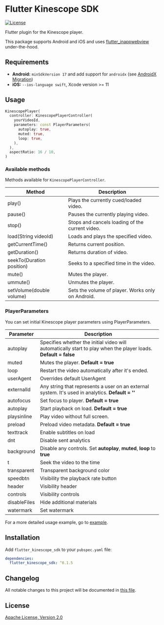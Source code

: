 # Flutter Kinescope SDK

[![License](https://img.shields.io/badge/License-Apache%202.0-blue.svg)](https://kinescope.io/)

Flutter plugin for the Kinescope player.

This package supports Android and iOS and uses [flutter_inappwebview](https://pub.dev/packages/flutter_inappwebview) under-the-hood.

## Requirements

- **Android:** `minSdkVersion 17` and add support for `androidx` (see [AndroidX Migration](https://flutter.dev/docs/development/androidx-migration))
- **iOS:** `--ios-language swift`, Xcode version >= 11

## Usage

```dart
KinescopePlayer(
  controller: KinescopePlayerController(
    yourVideoId,
    parameters: const PlayerParameters(
      autoplay: true,
      muted: true,
      loop: true,
    ),
  ),
  aspectRatio: 16 / 10,
)
```

### Available methods

Methods available for `KinescopePlayerController`.

| Method                    | Description                                       |
| ------------------------- | ------------------------------------------------- |
| play()                    | Plays the currently cued/loaded video.            |
| pause()                   | Pauses the currently playing video.               |
| stop()                    | Stops and cancels loading of the current video.   |
| load(String videoId)      | Loads and plays the specified video.              |
| getCurrentTime()          | Returns current position.                         |
| getDuration()             | Returns duration of video.                        |
| seekTo(Duration position) | Seeks to a specified time in the video.           |
| mute()                    | Mutes the player.                                 |
| ummute()                  | Unmutes the player.                               |
| setVolume(double volume)  | Sets the volume of player. Works only on Android. |

### PlayerParameters

You can set initial Kinescope player parameters using PlayerParameters.

| Parameter    | Description                                                                                                     |
| ------------ | --------------------------------------------------------------------------------------------------------------- |
| autoplay     | Specifies whether the initial video will automatically start to play when the player loads. **Default = false** |
| muted        | Mutes the player. **Default = true**                                                                            |
| loop         | Restart the video automatically after it's ended.                                                               |
| userAgent    | Overrides default UserAgent                                                                                     |
| externalId   | Any string that represents a user on an external system. It's used in analytics. **Default = ''**               |
| autofocus    | Set focus to player. **Default = true**                                                                         |
| autoplay     | Start playback on load. **Default = true**                                                                      |
| playsinline  | Play video without full screen.                                                                                 |
| preload      | Preload video metadata. **Default = true**                                                                      |
| texttrack    | Enable subtitles on load                                                                                        |
| dnt          | Disable sent analytics                                                                                          |
| background   | Disable any controls. Set **autoplay**, **muted**, **loop** to **true**                                         |
| t            | Seek the video to the time                                                                                      |
| transparent  | Transparent background color                                                                                    |
| speedbtn     | Visibility the playback rate button                                                                             |
| header       | Visibility header                                                                                               |
| controls     | Visibility controls                                                                                             |
| disableFiles | Hide additional materials                                                                                       |
| watermark    | Set watermark                                                                                                   |

For a more detailed usage example, go to [example](./example/lib/main.dart).

## Installation

Add `flutter_kinescope_sdk` to your `pubspec.yaml` file:

```yaml
dependencies:
  flutter_kinescope_sdk: ^0.1.5
```

## Changelog

All notable changes to this project will be documented in [this file](./CHANGELOG.md).

## License

[Apache License, Version 2.0](https://www.apache.org/licenses/LICENSE-2.0)
